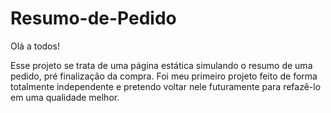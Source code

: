 # Resumo-de-Pedido

Olá a todos!

Esse projeto se trata de uma página estática simulando o resumo de uma pedido, pré finalização da compra.
Foi meu primeiro projeto feito de forma totalmente independente e pretendo voltar nele futuramente para refazê-lo em uma qualidade melhor.
